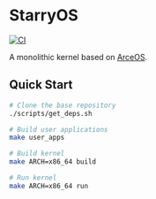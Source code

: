 # StarryOS

[![CI](https://github.com/arceos-org/starry-next/actions/workflows/ci.yml/badge.svg?branch=main)](https://github.com/arceos-org/starry-next/actions/workflows/ci.yml)

A monolithic kernel based on [ArceOS](https://github.com/arceos-org/arceos).

## Quick Start
```sh
# Clone the base repository
./scripts/get_deps.sh

# Build user applications
make user_apps

# Build kernel
make ARCH=x86_64 build

# Run kernel
make ARCH=x86_64 run
```